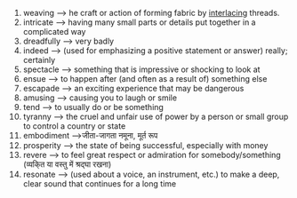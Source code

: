 
1. weaving --> he craft or action of forming fabric by [interlacing](https://www.google.com/search?sca_esv=4c0b7159feae1cdb&sca_upv=1&rlz=1C1ONGR_enIN1078IN1078&sxsrf=ADLYWIIfrvbCt9o9aWG8lcfYvkPsp_5kYQ:1727702332969&q=interlacing&si=ACC90nwKPQWKXvO0LWGU61hOTgoD15QSsTFbeE-Vy27z7e41Ov_n8eGsysfR9DkgYtwbzh1h-V-LSydf-q8aVOt4GfrzHy6PUF0sKmRoLq5jwISbREu86Zo%3D&expnd=1&sa=X&ved=2ahUKEwiT-dXe4OqIAxWRRmcHHf03Hw4QyecJegQIPBAZ) threads.
2. intricate --> having many small parts or details put together in a complicated way
3. dreadfully --> very badly
4. indeed --> (used for emphasizing a positive statement or answer) really; certainly
5. spectacle --> something that is impressive or shocking to look at
6. ensue --> to happen after (and often as a result of) something else
7. escapade --> an exciting experience that may be dangerous
8. amusing --> causing you to laugh or smile
9. tend --> to usually do or be something
10. tyranny --> the cruel and unfair use of power by a person or small group to control a country or state
11. embodiment -->जीता-जागता नमूना, मूर्त रूप
12. prosperity --> the state of being successful, especially with money
13. revere --> to feel great respect or admiration for somebody/something (व्‍यकि्त या वस्‍तु में श्रद्घा रखना)
14. resonate --> (used about a voice, an instrument, etc.) to make a deep, clear sound that continues for a long time